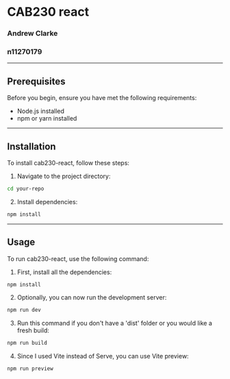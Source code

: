# CAB230 react 
### Andrew Clarke
### n11270179
---
## Prerequisites

Before you begin, ensure you have met the following requirements:

- Node.js installed
- npm or yarn installed
---
## Installation

To install cab230-react, follow these steps:

1. Navigate to the project directory: 
```bash
cd your-repo
```
2. Install dependencies: 
```bash
npm install
```
---
## Usage

To run cab230-react, use the following command:

1. First, install all the dependencies:
```bash
npm install
```

2. Optionally, you can now run the development server:
```bash
npm run dev
```

3. Run this command if you don't have a 'dist' folder or you would like a fresh build:
```bash
npm run build
```

4. Since I used Vite instead of Serve, you can use Vite preview:
```bash
npm run preview
```

